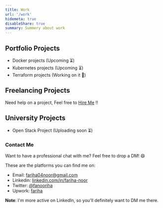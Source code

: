 ```yaml
---
title: Work
url: '/work'
hidemeta: true
disableShare: true
summary: Summery about work
---
```


## Portfolio Projects

- Docker projects (Upcoming ⏳)
- Kubernetes projects (Upcoming ⏳)
- Terraform projects (Working on it 🚀)

## Freelancing Projects

Need help on a project, Feel free to [Hire Me](/hireme) !!

## University Projects

- Open Stack Project (Uploading soon ⏳)

### Contact Me

Want to have a professional chat with me? Feel free to drop a DM! 😄

These are the platforms you can find me on:

- Email: fariha04noor@gmail.com
- Linkedin: [linkedin.com/in/fariha-noor][linkedin]
- Twitter: [@fanooriha][twitter]
- Upwork: [fariha][upwork]

**Note**: I'm more active on LinkedIn, so you'll definitely want to DM me there.

<!-- Reference Links -->

[twitter]: https://twitter.com/fanooriha
[linkedin]: https://www.linkedin.com/in/fariha-noor/
[email]: mailto:fariha04noor@gmail.com
[github]: https://github.com/farihanoor
[upwork]: https://www.upwork.com/freelancers/~01f87a8e4fb01f239a

